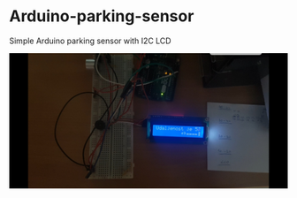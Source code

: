 # Arduino-parking-sensor
Simple Arduino parking sensor with I2C LCD

![Arduino parking sensor image](https://github.com/josippr/Arduino-parking-sensor/blob/main/Zadatak4.jpg)


